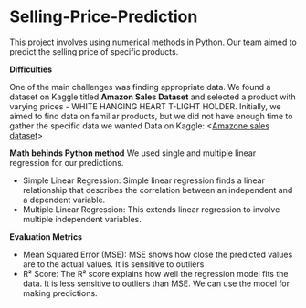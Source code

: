 # Selling-Price-Prediction
This project involves using numerical methods in Python. Our team aimed to predict the selling price of specific products.

**Difficulties**

One of the main challenges was finding appropriate data. We found a dataset on Kaggle titled **Amazon Sales Dataset** and selected a product with varying prices - WHITE HANGING HEART T-LIGHT HOLDER. Initially, we aimed to find data on familiar products, but we did not have enough time to gather the specific data we wanted
Data on Kaggle: <[Amazone sales dataset](https://www.kaggle.com/code/mehakiftikhar/amazon-sales-dataset-eda/input)> 

**Math behinds Python method**
We used single and multiple linear regression for our predictions.
- Simple Linear Regression: Simple linear regression finds a linear relationship that describes the correlation between an independent and a dependent variable.
- Multiple Linear Regression: This extends linear regression to involve multiple independent variables.
  
**Evaluation Metrics**
- Mean Squared Error (MSE): MSE shows how close the predicted values are to the actual values. It is sensitive to outliers
- R² Score: The R² score explains how well the regression model fits the data. It is less sensitive to outliers than MSE. We can use the model for making predictions. 


